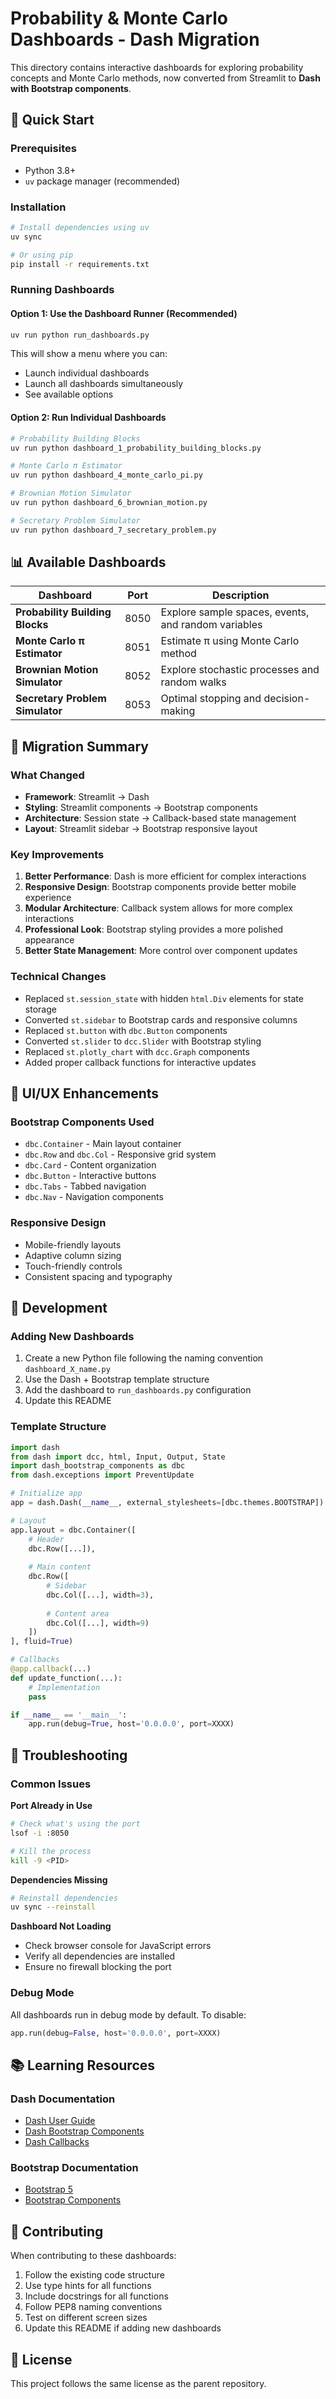 # Probability & Monte Carlo Dashboards - Dash Migration

This directory contains interactive dashboards for exploring probability concepts and Monte Carlo methods, now converted from Streamlit to **Dash with Bootstrap components**.

## 🚀 Quick Start

### Prerequisites
- Python 3.8+
- `uv` package manager (recommended)

### Installation
```bash
# Install dependencies using uv
uv sync

# Or using pip
pip install -r requirements.txt
```

### Running Dashboards

#### Option 1: Use the Dashboard Runner (Recommended)
```bash
uv run python run_dashboards.py
```

This will show a menu where you can:
- Launch individual dashboards
- Launch all dashboards simultaneously
- See available options

#### Option 2: Run Individual Dashboards
```bash
# Probability Building Blocks
uv run python dashboard_1_probability_building_blocks.py

# Monte Carlo π Estimator  
uv run python dashboard_4_monte_carlo_pi.py

# Brownian Motion Simulator
uv run python dashboard_6_brownian_motion.py

# Secretary Problem Simulator
uv run python dashboard_7_secretary_problem.py
```

## 📊 Available Dashboards

| Dashboard | Port | Description |
|-----------|------|-------------|
| **Probability Building Blocks** | 8050 | Explore sample spaces, events, and random variables |
| **Monte Carlo π Estimator** | 8051 | Estimate π using Monte Carlo method |
| **Brownian Motion Simulator** | 8052 | Explore stochastic processes and random walks |
| **Secretary Problem Simulator** | 8053 | Optimal stopping and decision-making |

## 🔄 Migration Summary

### What Changed
- **Framework**: Streamlit → Dash
- **Styling**: Streamlit components → Bootstrap components
- **Architecture**: Session state → Callback-based state management
- **Layout**: Streamlit sidebar → Bootstrap responsive layout

### Key Improvements
1. **Better Performance**: Dash is more efficient for complex interactions
2. **Responsive Design**: Bootstrap components provide better mobile experience
3. **Modular Architecture**: Callback system allows for more complex interactions
4. **Professional Look**: Bootstrap styling provides a more polished appearance
5. **Better State Management**: More control over component updates

### Technical Changes
- Replaced `st.session_state` with hidden `html.Div` elements for state storage
- Converted `st.sidebar` to Bootstrap cards and responsive columns
- Replaced `st.button` with `dbc.Button` components
- Converted `st.slider` to `dcc.Slider` with Bootstrap styling
- Replaced `st.plotly_chart` with `dcc.Graph` components
- Added proper callback functions for interactive updates

## 🎨 UI/UX Enhancements

### Bootstrap Components Used
- `dbc.Container` - Main layout container
- `dbc.Row` and `dbc.Col` - Responsive grid system
- `dbc.Card` - Content organization
- `dbc.Button` - Interactive buttons
- `dbc.Tabs` - Tabbed navigation
- `dbc.Nav` - Navigation components

### Responsive Design
- Mobile-friendly layouts
- Adaptive column sizing
- Touch-friendly controls
- Consistent spacing and typography

## 🔧 Development

### Adding New Dashboards
1. Create a new Python file following the naming convention `dashboard_X_name.py`
2. Use the Dash + Bootstrap template structure
3. Add the dashboard to `run_dashboards.py` configuration
4. Update this README

### Template Structure
```python
import dash
from dash import dcc, html, Input, Output, State
import dash_bootstrap_components as dbc
from dash.exceptions import PreventUpdate

# Initialize app
app = dash.Dash(__name__, external_stylesheets=[dbc.themes.BOOTSTRAP])

# Layout
app.layout = dbc.Container([
    # Header
    dbc.Row([...]),
    
    # Main content
    dbc.Row([
        # Sidebar
        dbc.Col([...], width=3),
        
        # Content area
        dbc.Col([...], width=9)
    ])
], fluid=True)

# Callbacks
@app.callback(...)
def update_function(...):
    # Implementation
    pass

if __name__ == '__main__':
    app.run(debug=True, host='0.0.0.0', port=XXXX)
```

## 🐛 Troubleshooting

### Common Issues

**Port Already in Use**
```bash
# Check what's using the port
lsof -i :8050

# Kill the process
kill -9 <PID>
```

**Dependencies Missing**
```bash
# Reinstall dependencies
uv sync --reinstall
```

**Dashboard Not Loading**
- Check browser console for JavaScript errors
- Verify all dependencies are installed
- Ensure no firewall blocking the port

### Debug Mode
All dashboards run in debug mode by default. To disable:
```python
app.run(debug=False, host='0.0.0.0', port=XXXX)
```

## 📚 Learning Resources

### Dash Documentation
- [Dash User Guide](https://dash.plotly.com/)
- [Dash Bootstrap Components](https://dash-bootstrap-components.opensource.faculty.ai/)
- [Dash Callbacks](https://dash.plotly.com/basic-callbacks)

### Bootstrap Documentation
- [Bootstrap 5](https://getbootstrap.com/docs/5.3/)
- [Bootstrap Components](https://getbootstrap.com/docs/5.3/components/)

## 🤝 Contributing

When contributing to these dashboards:

1. Follow the existing code structure
2. Use type hints for all functions
3. Include docstrings for all functions
4. Follow PEP8 naming conventions
5. Test on different screen sizes
6. Update this README if adding new dashboards

## 📄 License

This project follows the same license as the parent repository. 